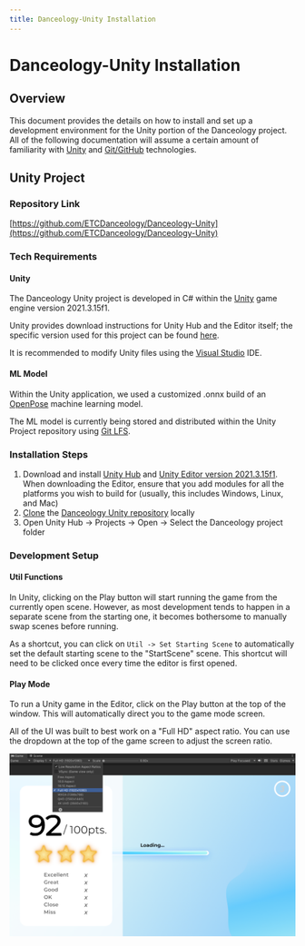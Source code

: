 ```yaml
---
title: Danceology-Unity Installation
---
```


# Danceology-Unity Installation
## Overview
This document provides the details on how to install and set up a development environment for the Unity portion of the Danceology project. All of the following documentation will assume a certain amount of familiarity with [Unity](https://docs.unity.com/) and [Git/GitHub](https://docs.github.com/en) technologies.

## Unity Project
### Repository Link
[https://github.com/ETCDanceology/Danceology-Unity](https://github.com/ETCDanceology/Danceology-Unity)

### Tech Requirements
#### Unity
The Danceology Unity project is developed in C# within the [Unity](https://unity.com/download) game engine version 2021.3.15f1.

Unity provides download instructions for Unity Hub and the Editor itself; the specific version used for this project can be found [here](https://unity.com/releases/editor/archive).

It is recommended to modify Unity files using the [Visual Studio](https://visualstudio.microsoft.com/downloads/) IDE. 

#### ML Model
Within the Unity application, we used a customized .onnx build of an [OpenPose](https://github.com/CMU-Perceptual-Computing-Lab/openpose) machine learning model. 

The ML model is currently being stored and distributed within the Unity Project repository using [Git LFS](https://git-lfs.com/).

### Installation Steps
1. Download and install [Unity Hub](https://unity.com/download) and [Unity Editor version 2021.3.15f1](https://unity.com/releases/editor/archive). When downloading the Editor, ensure that you add modules for all the platforms you wish to build for (usually, this includes Windows, Linux, and Mac)
2. [Clone](https://docs.github.com/en/repositories/creating-and-managing-repositories/cloning-a-repository) the [Danceology Unity repository](https://github.com/ETCDanceology/Danceology-Unity) locally
3. Open Unity Hub -> Projects -> Open -> Select the Danceology project folder

### Development Setup
#### Util Functions
In Unity, clicking on the Play button will start running the game from the currently open scene. However, as most development tends to happen in a separate scene from the starting one, it becomes bothersome to manually swap scenes before running.

As a shortcut, you can click on `Util -> Set Starting Scene` to automatically set the default starting scene to the "StartScene" scene. This shortcut will need to be clicked once every time the editor is first opened.

#### Play Mode
To run a Unity game in the Editor, click on the Play button at the top of the window. This will automatically direct you to the game mode screen.

All of the UI was built to best work on a "Full HD" aspect ratio. You can use the dropdown at the top of the game screen to adjust the screen ratio.

![](img/aspect_ratio.png)
